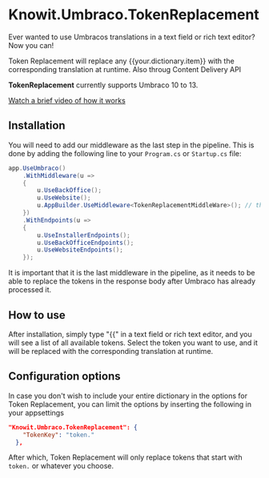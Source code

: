 # Knowit.Umbraco.TokenReplacement

Ever wanted to use Umbracos translations in a text field or rich text editor? Now you can!

Token Replacement will replace any {{your.dictionary.item}} with the corresponding translation at runtime. Also throug Content Delivery API

**TokenReplacement** currently supports Umbraco 10 to 13.

[Watch a brief video of how it works](https://vimeo.com/1022816877#t=0)


## Installation

You will need to add our middleware as the last step in the pipeline. This is done by adding the following line to your `Program.cs` or `Startup.cs` file:

```csharp
app.UseUmbraco()
    .WithMiddleware(u =>
    {
        u.UseBackOffice();
        u.UseWebsite();
        u.AppBuilder.UseMiddleware<TokenReplacementMiddleWare>(); // this one!!!
    })
    .WithEndpoints(u =>
    {
        u.UseInstallerEndpoints();
        u.UseBackOfficeEndpoints();
        u.UseWebsiteEndpoints();
    });
```

It is important that it is the last middleware in the pipeline, as it needs to be able to replace the tokens in the response body after Umbraco has already processed it.

## How to use

After installation, simply type "{{" in a text field or rich text editor, and you will see a list of all available tokens. Select the token you want to use, and it will be replaced with the corresponding translation at runtime.

## Configuration options

In case you don't wish to include your entire dictionary in the options for Token Replacement, you can limit the options by inserting the following in your appsettings

```json
"Knowit.Umbraco.TokenReplacement": {
    "TokenKey": "token."
  },
```

After which, Token Replacement will only replace tokens that start with `token.` or whatever you choose.